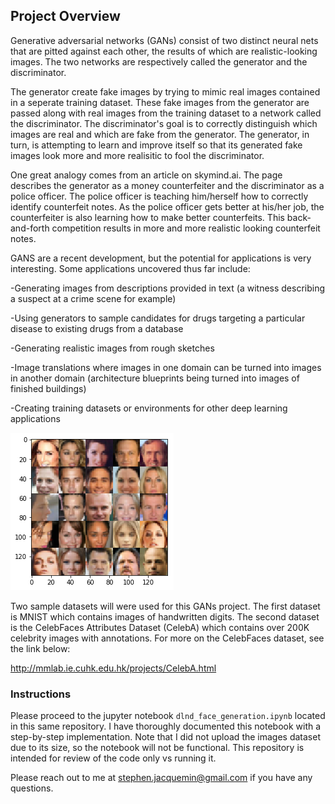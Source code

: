 [//]: # (Image References)

[image1]: ./celebfaces.png "Sample Faces"

## Project Overview

Generative adversarial networks (GANs) consist of two distinct neural nets that are pitted against each other, the results of which are realistic-looking images.  The two networks are respectively called the generator and the discriminator.  

The generator create fake images by trying to mimic real images contained in a seperate training dataset.  These fake images from the generator are passed along with real images from the training dataset to a network called the discriminator.  The discriminator's goal is to correctly distinguish which images are real and which are fake from the generator.  The generator, in turn, is attempting to learn and improve itself so that its generated fake images look more and more realisitic to fool the discriminator.  

One great analogy comes from an article on skymind.ai.  The page describes the generator as a money counterfeiter and the discriminator as a police officer.  The police officer is teaching him/herself how to correctly identify counterfeit notes.  As the police officer gets better at his/her job, the counterfeiter is also learning how to make better counterfeits.  This back-and-forth competition results in more and more realistic looking counterfeit notes.

GANS are a recent development, but the potential for applications is very interesting.  Some applications uncovered thus far include:

-Generating images from descriptions provided in text (a witness describing a suspect at a crime scene for example)

-Using generators to sample candidates for drugs targeting a particular disease to existing drugs from a database

-Generating realistic images from rough sketches

-Image translations where images in one domain can be turned into images in another domain (architecture blueprints being turned into images of finished buildings)

-Creating training datasets or environments for other deep learning applications

![Sample Faces][image1]


Two sample datasets will were used for this GANs project.  The first dataset is MNIST which contains images of handwritten digits.  The second dataset is the CelebFaces Attributes Dataset (CelebA) which contains over 200K celebrity images with annotations.  For more on the CelebFaces dataset, see the link below:

http://mmlab.ie.cuhk.edu.hk/projects/CelebA.html

### Instructions

Please proceed to the jupyter notebook `dlnd_face_generation.ipynb` located in this same repository.  I have thoroughly documented this notebook with a step-by-step implementation.  Note that I did not upload the images dataset due to its size, so the notebook will not be functional.  This repository is intended for review of the code only vs running it.

Please reach out to me at stephen.jacquemin@gmail.com if you have any questions.

